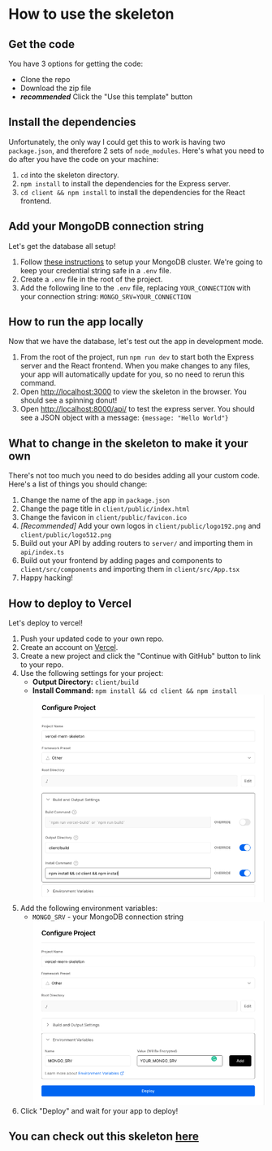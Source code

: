 # How to use the skeleton

## Get the code

You have 3 options for getting the code:

- Clone the repo
- Download the zip file
- **_recommended_** Click the "Use this template" button

## Install the dependencies

Unfortunately, the only way I could get this to work is having two `package.json`, and therefore 2 sets of `node_modules`. Here's what you need to do after you have the code on your machine:

1. `cd` into the skeleton directory.
2. `npm install` to install the dependencies for the Express server.
3. `cd client && npm install` to install the dependencies for the React frontend.

## Add your MongoDB connection string

Let's get the database all setup!

1. Follow [these instructions](https://www.mongodb.com/basics/clusters/mongodb-cluster-setup) to setup your MongoDB cluster. We're going to keep your credential string safe in a `.env` file.
2. Create a `.env` file in the root of the project.
3. Add the following line to the `.env` file, replacing `YOUR_CONNECTION` with your connection string: `MONGO_SRV=YOUR_CONNECTION`

## How to run the app locally

Now that we have the database, let's test out the app in development mode.

1. From the root of the project, run `npm run dev` to start both the Express server and the React frontend. When you make changes to any files, your app will automatically update for you, so no need to rerun this command.
2. Open [http://localhost:3000](http://localhost:3000) to view the skeleton in the browser. You should see a spinning donut!
3. Open [http://localhost:8000/api/](http://localhost:8000/api/) to test the express server. You should see a JSON object with a message: `{message: "Hello World"}`

## What to change in the skeleton to make it your own

There's not too much you need to do besides adding all your custom code. Here's a list of things you should change:

1. Change the name of the app in `package.json`
2. Change the page title in `client/public/index.html`
3. Change the favicon in `client/public/favicon.ico`
4. _[Recommended]_ Add your own logos in `client/public/logo192.png` and `client/public/logo512.png`
5. Build out your API by adding routers to `server/` and importing them in `api/index.ts`
6. Build out your frontend by adding pages and components to `client/src/components` and importing them in `client/src/App.tsx`
7. Happy hacking!

## How to deploy to Vercel

Let's deploy to vercel!

1. Push your updated code to your own repo.
2. Create an account on [Vercel](https://vercel.com/).
3. Create a new project and click the "Continue with GitHub" button to link to your repo.
4. Use the following settings for your project:
   - **Output Directory:** `client/build`
   - **Install Command:** `npm install && cd client && npm install`
     ![Vercel Configuration](./tutorial_images/build_config.png)
5. Add the following environment variables:
   - `MONGO_SRV` - your MongoDB connection string
     ![Vercel environment variables](./tutorial_images/env_config.png)
6. Click "Deploy" and wait for your app to deploy!

## You can check out this skeleton [here](https://vercel-mern-skeleton.vercel.app/)
